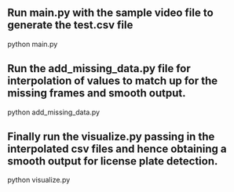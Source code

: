 ## Run main.py with the sample video file to generate the test.csv file
python main.py

## Run the add_missing_data.py file for interpolation of values to match up for the missing frames and smooth output.
python add_missing_data.py

## Finally run the visualize.py passing in the interpolated csv files and hence obtaining a smooth output for license plate detection.
python visualize.py
